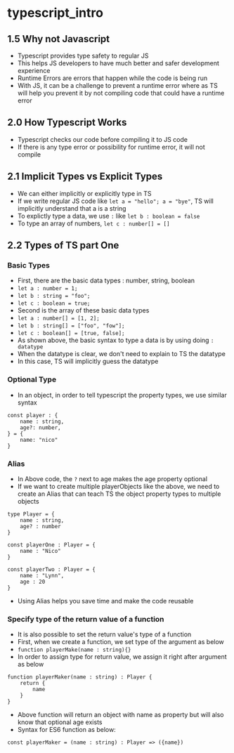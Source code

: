 # typescript_intro

## 1.5 Why not Javascript

- Typescript provides type safety to regular JS
- This helps JS developers to have much better and safer development experience
- Runtime Errors are errors that happen while the code is being run
- With JS, it can be a challenge to prevent a runtime error where as TS will help you prevent it by not compiling code that could have a runtime error

## 2.0 How Typescript Works

- Typescript checks our code before compiling it to JS code
- If there is any type error or possibility for runtime error, it will not compile

## 2.1 Implicit Types vs Explicit Types

- We can either implicitly or explicitly type in TS
- If we write regular JS code like `let a = "hello"; a = "bye"`, TS will implicitly understand that a is a string
- To explictly type a data, we use `:` like `let b : boolean = false`
- To type an array of numbers, `let c : number[] = []`

## 2.2 Types of TS part One

### Basic Types

- First, there are the basic data types : number, string, boolean
- `let a : number = 1;`
- `let b : string = "foo";`
- `let c : boolean = true;`
- Second is the array of these basic data types
- `let a : number[] = [1, 2];`
- `let b : string[] = ["foo", "fow"];`
- `let c : boolean[] = [true, false];`
- As shown above, the basic syntax to type a data is by using doing `: datatype`
- When the datatype is clear, we don't need to explain to TS the datatype
- In this case, TS will implicitly guess the datatype

### Optional Type

- In an object, in order to tell typescript the property types, we use similar syntax

```
const player : {
    name : string,
    age?: number,
} = {
    name: "nico"
}
```

### Alias

- In Above code, the `?` next to age makes the age property optional
- If we want to create multiple playerObjects like the above, we need to create an Alias that can teach TS the object property types to multiple objects

```
type Player = {
    name : string,
    age? : number
}

const playerOne : Player = {
    name : "Nico"
}

const playerTwo : Player = {
    name : "Lynn",
    age : 20
}
```

- Using Alias helps you save time and make the code reusable

### Specify type of the return value of a function

- It is also possible to set the return value's type of a function
- First, when we create a function, we set type of the argument as below
- `function playerMake(name : string){}`
- In order to assign type for return value, we assign it right after argument as below

```
function playerMaker(name : string) : Player {
    return {
        name
    }
}
```

- Above function will return an object with name as property but will also know that optional age exists
- Syntax for ES6 function as below:

```
const playerMaker = (name : string) : Player => ({name})
```
